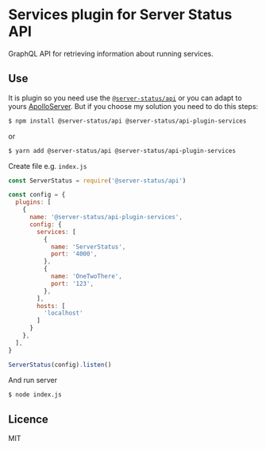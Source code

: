 # Services plugin for Server Status API

GraphQL API for retrieving information about running services.

## Use

It is plugin so you need use the [`@server-status/api`](https://www.npmjs.com/package/@server-status/api) or you can adapt to yours [ApolloServer](https://www.apollographql.com/docs/apollo-server/). But if you choose my solution you need to do this steps: 

```bash
$ npm install @server-status/api @server-status/api-plugin-services
```
or
```bash
$ yarn add @server-status/api @server-status/api-plugin-services
```

Create file e.g. `index.js`
```js
const ServerStatus = require('@server-status/api')

const config = {
  plugins: [
    {
      name: '@server-status/api-plugin-services',
      config: {
        services: [
          {
            name: 'ServerStatus',
            port: '4000',
          },
          {
            name: 'OneTwoThere',
            port: '123',
          },
        ],
        hosts: [
          'localhost'
        ]
      }
    },
  ],
}

ServerStatus(config).listen()

```
And run server
```bash
$ node index.js
```

## Licence

MIT
